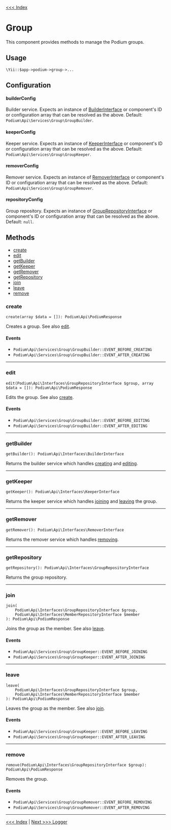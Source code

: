 [<<< Index](../README.md)

# Group

This component provides methods to manage the Podium groups.

## Usage

```
\Yii::$app->podium->group->...
```

## Configuration

#### builderConfig

Builder service. Expects an instance of [BuilderInterface](https://github.com/yii-podium/yii2-api/blob/master/src/Interfaces/BuilderInterface.php) 
or component's ID or configuration array that can be resolved as the above. Default: `Podium\Api\Services\Group\GroupBuilder`.

#### keeperConfig

Keeper service. Expects an instance of [KeeperInterface](https://github.com/yii-podium/yii2-api/blob/master/src/Interfaces/KeeperInterface.php) 
or component's ID or configuration array that can be resolved as the above. Default: `Podium\Api\Services\Group\GroupKeeper`.

#### removerConfig

Remover service. Expects an instance of [RemoverInterface](https://github.com/yii-podium/yii2-api/blob/master/src/Interfaces/RemoverInterface.php) 
or component's ID or configuration array that can be resolved as the above. Default: `Podium\Api\Services\Group\GroupRemover`.

#### repositoryConfig

Group repository. Expects an instance of [GroupRepositoryInterface](https://github.com/yii-podium/yii2-api/blob/master/src/Interfaces/GroupRepositoryInterface.php) 
or component's ID or configuration array that can be resolved as the above. Default: `null`.

## Methods

- [create](#create)
- [edit](#edit)
- [getBuilder](#getbuilder)
- [getKeeper](#getkeeper)
- [getRemover](#getremover)
- [getRepository](#getrepository)
- [join](#join)
- [leave](#leave)
- [remove](#remove)

### create

```
create(array $data = []): Podium\Api\PodiumResponse
```

Creates a group. See also [edit](#edit).

#### Events

- `Podium\Api\Services\Group\GroupBuilder::EVENT_BEFORE_CREATING`
- `Podium\Api\Services\Group\GroupBuilder::EVENT_AFTER_CREATING`

---

### edit

```
edit(Podium\Api\Interfaces\GroupRepositoryInterface $group, array $data = []): Podium\Api\PodiumResponse
```

Edits the group. See also [create](#create).

#### Events

- `Podium\Api\Services\Group\GroupBuilder::EVENT_BEFORE_EDITING`
- `Podium\Api\Services\Group\GroupBuilder::EVENT_AFTER_EDITING`

---

### getBuilder

```
getBuilder(): Podium\Api\Interfaces\BuilderInterface
```

Returns the builder service which handles [creating](#create) and [editing](#edit).

---

### getKeeper

```
getKeeper(): Podium\Api\Interfaces\KeeperInterface
```

Returns the keeper service which handles [joining](#join) and [leaving](#leave) the group.

---

### getRemover

```
getRemover(): Podium\Api\Interfaces\RemoverInterface
```

Returns the remover service which handles [removing](#remove).

---

### getRepository

```
getRepository(): Podium\Api\Interfaces\GroupRepositoryInterface
```

Returns the group repository.

---

### join

```
join(
    Podium\Api\Interfaces\GroupRepositoryInterface $group,
    Podium\Api\Interfaces\MemberRepositoryInterface $member
): Podium\Api\PodiumResponse
```

Joins the group as the member. See also [leave](#leave).

#### Events

- `Podium\Api\Services\Group\GroupKeeper::EVENT_BEFORE_JOINING`
- `Podium\Api\Services\Group\GroupKeeper::EVENT_AFTER_JOINING`

---

### leave

```
leave(
    Podium\Api\Interfaces\GroupRepositoryInterface $group,
    Podium\Api\Interfaces\MemberRepositoryInterface $member
): Podium\Api\PodiumResponse
```

Leaves the group as the member. See also [join](#join).

#### Events

- `Podium\Api\Services\Group\GroupKeeper::EVENT_BEFORE_LEAVING`
- `Podium\Api\Services\Group\GroupKeeper::EVENT_AFTER_LEAVING`

---

### remove

```
remove(Podium\Api\Interfaces\GroupRepositoryInterface $group): Podium\Api\PodiumResponse
```

Removes the group.

#### Events

- `Podium\Api\Services\Group\GroupRemover::EVENT_BEFORE_REMOVING`
- `Podium\Api\Services\Group\GroupRemover::EVENT_AFTER_REMOVING`

---

[<<< Index](../README.md) | [Next >>> Logger](logger.md)
